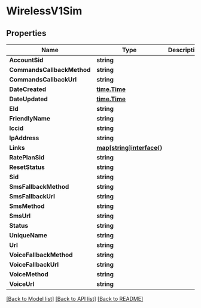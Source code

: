 # WirelessV1Sim

## Properties

Name | Type | Description | Notes
------------ | ------------- | ------------- | -------------
**AccountSid** | **string** |  | [optional] 
**CommandsCallbackMethod** | **string** |  | [optional] 
**CommandsCallbackUrl** | **string** |  | [optional] 
**DateCreated** | [**time.Time**](time.Time.md) |  | [optional] 
**DateUpdated** | [**time.Time**](time.Time.md) |  | [optional] 
**EId** | **string** |  | [optional] 
**FriendlyName** | **string** |  | [optional] 
**Iccid** | **string** |  | [optional] 
**IpAddress** | **string** |  | [optional] 
**Links** | [**map[string]interface{}**](.md) |  | [optional] 
**RatePlanSid** | **string** |  | [optional] 
**ResetStatus** | **string** |  | [optional] 
**Sid** | **string** |  | [optional] 
**SmsFallbackMethod** | **string** |  | [optional] 
**SmsFallbackUrl** | **string** |  | [optional] 
**SmsMethod** | **string** |  | [optional] 
**SmsUrl** | **string** |  | [optional] 
**Status** | **string** |  | [optional] 
**UniqueName** | **string** |  | [optional] 
**Url** | **string** |  | [optional] 
**VoiceFallbackMethod** | **string** |  | [optional] 
**VoiceFallbackUrl** | **string** |  | [optional] 
**VoiceMethod** | **string** |  | [optional] 
**VoiceUrl** | **string** |  | [optional] 

[[Back to Model list]](../README.md#documentation-for-models) [[Back to API list]](../README.md#documentation-for-api-endpoints) [[Back to README]](../README.md)



